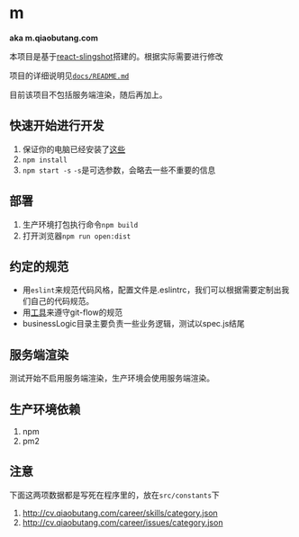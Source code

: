m
==

**aka m.qiaobutang.com**

本项目是基于[react-slingshot](https://github.com/coryhouse/react-slingshot)搭建的。根据实际需要进行修改

项目的详细说明见[`docs/README.md`](docs/README.md)

目前该项目不包括服务端渲染，随后再加上。

## 快速开始进行开发

1. 保证你的电脑已经安装了[这些](docs/README.md#initial-machine-setup)
2. `npm install`
3. `npm start -s` `-s`是可选参数，会略去一些不重要的信息

## 部署

1. 生产环境打包执行命令`npm build`
2. 打开浏览器`npm run open:dist`

## 约定的规范

*  用`eslint`来规范代码风格，配置文件是.eslintrc，我们可以根据需要定制出我们自己的代码规范。
*  用[工具](https://github.com/nvie/gitflow)来遵守git-flow的规范
*  businessLogic目录主要负责一些业务逻辑，测试以spec.js结尾

## 服务端渲染

测试开始不启用服务端渲染，生产环境会使用服务端渲染。

## 生产环境依赖

1. npm
2. pm2

## 注意

下面这两项数据都是写死在程序里的，放在`src/constants`下

1. http://cv.qiaobutang.com/career/skills/category.json
2. http://cv.qiaobutang.com/career/issues/category.json
